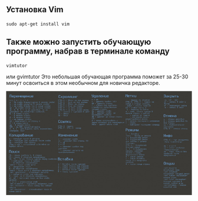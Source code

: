 Установка Vim
----
	sudo apt-get install vim

Также можно запустить обучающую программу, набрав в терминале команду
----
	vimtutor
или
	gvimtutor
Это небольшая обучающая программа поможет за 25-30 минут освоиться в этом необычном для новичка редакторе.

![img](source/vim.jpg)
